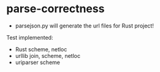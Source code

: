 # parse-correctness

+ parsejson.py will generate the url files for Rust project!

Test implemented:
+ Rust scheme, netloc
+ urllib join, scheme, netloc
+ uriparser scheme
